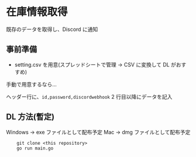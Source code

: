 # 在庫情報取得

既存のデータを取得し、Discord に通知

## 事前準備

- setting.csv を用意(スプレッドシートで管理 -> CSV に変換して DL がおすすめ)

手動で用意するなら...

ヘッダー行に、`id,password,discordwebhook`
2 行目以降にデータを記入

## DL 方法(暫定)

Windows -> exe ファイルとして配布予定
Mac -> dmg ファイルとして配布予定

```shell
    git clone <this repository>
    go run main.go
```
